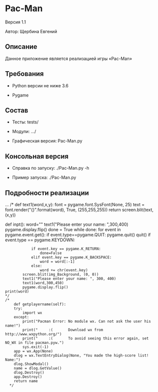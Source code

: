 # Pac-Man
Версия 1.1

Автор: Щербина Евгений


## Описание

Данное приложение является реализацией игры «Pac-Man»
## Требования

- Python версии не ниже 3.6

- Pygame
## Состав

- Тесты: tests/

- Модули: .../

- Графическая версия: Pac-Man.py
## Консольная версия


- Справка по запуску: ./Pac-Man.py -h

- Пример запуска: ./Pac-Man.py
## Подробности реализации
...
/*
def text1(word,x,y):
    font = pygame.font.SysFont(None, 25)
    text = font.render("{}".format(word), True, (255,255,255))
    return screen.blit(text,(x,y))

def inpt():
    word=""
    text1("Please enter your name: ",300,400)
    pygame.display.flip()
    done = True
    while done:
        for event in pygame.event.get():
            if event.type==pygame.QUIT:
                pygame.quit()
                quit()
            if event.type == pygame.KEYDOWN:

                if event.key == pygame.K_RETURN:
                    done=False
                elif event.key == pygame.K_BACKSPACE:
                    word = word[:-1]
                else:
                    word += chr(event.key)
            screen.blit(img_Background, (0, 0))
            text1("Please enter your name: ", 300, 400)
            text1(word,300,450)
            pygame.display.flip()
    print(word)
    */
    /*
        def getplayername(self):
        try:
            import wx
        except:
            print("Pacman Error: No module wx. Can not ask the user his name!")
            print("     :(       Download wx from http://www.wxpython.org/")
            print("     :(       To avoid seeing this error again, set NO_WX in file pacman.pyw.")
            sys.exit(-1)
        app = wx.App(None)
        dlog = wx.TextEntryDialog(None, "You made the high-score list! Name:")
        dlog.ShowModal()
        name = dlog.GetValue()
        dlog.Destroy()
        app.Destroy()
        return name
      */
